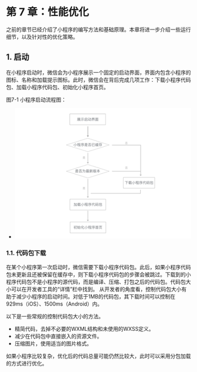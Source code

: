 # 第 7 章：性能优化

之前的章节已经介绍了小程序的编写方法和基础原理。本章将进一步介绍一些运行细节，以及针对性的优化策略。

## 1. 启动

在小程序启动时，微信会为小程序展示一个固定的启动界面，界面内包含小程序的图标、名称和加载提示图标。此时，微信会在背后完成几项工作：下载小程序代码包、加载小程序代码包、初始化小程序首页。

图7-1 小程序启动流程图：

* ![图7-1 小程序启动流程图](./images/7/1.png)

### 1.1. 代码包下载

在某个小程序第一次启动时，微信需要下载小程序代码包。此后，如果小程序代码包未更新且还被保留在缓存中，则下载小程序代码包的步骤会被跳过。下载到的小程序代码包不是小程序的源代码，而是编译、压缩、打包之后的代码包。代码包大小可以在开发者工具的“详情”栏中找到。
从开发者的角度看，控制代码包大小有助于减少小程序的启动时间。对低于1MB的代码包，其下载时间可以控制在929ms（iOS）、1500ms（Android）内。

以下是一些常规的控制代码包大小的方法。

* 精简代码，去掉不必要的WXML结构和未使用的WXSS定义。
* 减少在代码包中直接嵌入的资源文件。
* 压缩图片，使用适当的图片格式。

如果小程序比较复杂，优化后的代码总量可能仍然比较大，此时可以采用分包加载的方式进行优化。
